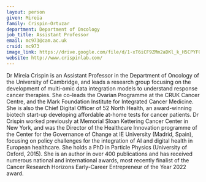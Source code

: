 ```yaml
---
layout: person
given: Mireia
family: Crispin-Ortuzar
department: Department of Oncology
job_title: Assistant Professor
email: mc973@cam.ac.uk
crsid: mc973
image_link: https://drive.google.com/file/d/1-xT6iCF9ZMm2aDKl_k_H5CPYFGBLaBlv/view?usp=sharing
website: http://www.crispinlab.com/
---
```


Dr Mireia Crispin is an Assistant Professor in the Department of Oncology of the University of Cambridge, and leads a research group focusing on the development of multi-omic data integration models to understand response cancer therapies. She co-leads the Ovarian Programme at the CRUK Cancer Centre, and the Mark Foundation Institute for Integrated Cancer Medicine. She is also the Chief Digital Officer of 52 North Health, an award-winning biotech start-up developing affordable at-home tests for cancer patients. Dr Crispin worked previously at Memorial Sloan Kettering Cancer Center in New York, and was the Director of the Healthcare Innovation programme of the Center for the Governance of Change at IE University (Madrid, Spain), focusing on policy challenges for the integration of AI and digital health in European healthcare. She holds a PhD in Particle Physics (University of Oxford, 2015). She is an author in over 400 publications and has received numerous national and international awards, most recently finalist of the Cancer Research Horizons Early-Career Entrepreneur of the Year 2022 award.